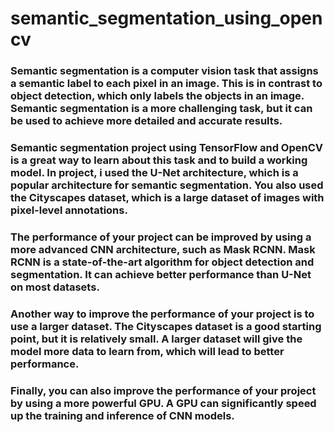 # semantic_segmentation_using_opencv

### Semantic segmentation is a computer vision task that assigns a semantic label to each pixel in an image. This is in contrast to object detection, which only labels the objects in an image. Semantic segmentation is a more challenging task, but it can be used to achieve more detailed and accurate results.

### Semantic segmentation project using TensorFlow and OpenCV is a great way to learn about this task and to build a working model. In project, i used the U-Net architecture, which is a popular architecture for semantic segmentation. You also used the Cityscapes dataset, which is a large dataset of images with pixel-level annotations.

### The performance of your project can be improved by using a more advanced CNN architecture, such as Mask RCNN. Mask RCNN is a state-of-the-art algorithm for object detection and segmentation. It can achieve better performance than U-Net on most datasets.

### Another way to improve the performance of your project is to use a larger dataset. The Cityscapes dataset is a good starting point, but it is relatively small. A larger dataset will give the model more data to learn from, which will lead to better performance.

### Finally, you can also improve the performance of your project by using a more powerful GPU. A GPU can significantly speed up the training and inference of CNN models.
